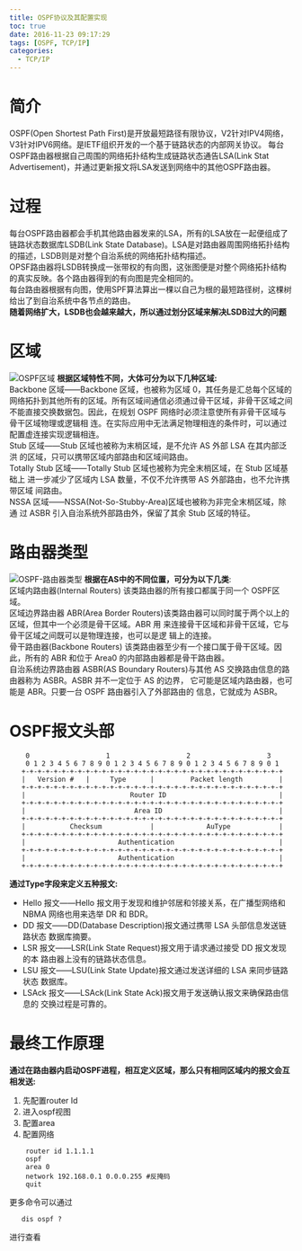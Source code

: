 ```yaml
---
title: OSPF协议及其配置实现
toc: true
date: 2016-11-23 09:17:29
tags: [OSPF, TCP/IP]
categories: 
  - TCP/IP
---
```

# 简介
OSPF(Open Shortest Path First)是开放最短路径有限协议，V2针对IPV4网络，V3针对IPV6网络。是IETF组织开发的一个基于链路状态的内部网关协议。
每台OSPF路由器根据自己周围的网络拓扑结构生成链路状态通告LSA(Link Stat Advertisement)，并通过更新报文将LSA发送到网络中的其他OSPF路由器。  
<!--more-->
# 过程
每台OSPF路由器都会手机其他路由器发来的LSA，所有的LSA放在一起便组成了链路状态数据库LSDB(Link State Database)。LSA是对路由器周围网络拓扑结构的描述，LSDB则是对整个自治系统的网络拓扑结构描述。  
OPSF路由器将LSDB转换成一张带权的有向图，这张图便是对整个网络拓扑结构的真实反映。各个路由器得到的有向图是完全相同的。  
每台路由器根据有向图，使用SPF算法算出一棵以自己为根的最短路径树，这棵树给出了到自治系统中各节点的路由。  
**随着网络扩大，LSDB也会越来越大，所以通过划分区域来解决LSDB过大的问题**
# 区域
![OSPF区域](/res/20161123-ospf-zone.png) 
**根据区域特性不同，大体可分为以下几种区域:**  
Backbone 区域——Backbone 区域，也被称为区域 0，其任务是汇总每个区域的网络拓扑到其他所有的区域。所有区域间通信必须通过骨干区域，非骨干区域之间不能直接交换数据包。因此，在规划 OSPF 网络时必须注意使所有非骨干区域与骨干区域物理或逻辑相 连。在实际应用中无法满足物理相连的条件时，可以通过配置虚连接实现逻辑相连。  
Stub 区域——Stub 区域也被称为末梢区域，是不允许 AS 外部 LSA 在其内部泛洪 的区域，只可以携带区域内部路由和区域间路由。  
Totally Stub 区域——Totally Stub 区域也被称为完全末梢区域，在 Stub 区域基础上 进一步减少了区域内 LSA 数量，不仅不允许携带 AS 外部路由，也不允许携带区域 间路由。  
NSSA 区域——NSSA(Not-So-Stubby-Area)区域也被称为非完全末梢区域，除通 过 ASBR 引入自治系统外部路由外，保留了其余 Stub 区域的特征。  
# 路由器类型
![OSPF-路由器类型](/res/20161123-ospf-router-type.png) 
**根据在AS中的不同位置，可分为以下几类**:  
区域内路由器(Internal Routers) 该类路由器的所有接口都属于同一个 OSPF区域。  
区域边界路由器 ABR(Area Border Routers)该类路由器可以同时属于两个以上的区域，但其中一个必须是骨干区域。ABR 用 来连接骨干区域和非骨干区域，它与骨干区域之间既可以是物理连接，也可以是逻 辑上的连接。  
骨干路由器(Backbone Routers) 该类路由器至少有一个接口属于骨干区域。因此，所有的 ABR 和位于 Area0 的内部路由器都是骨干路由器。  
自治系统边界路由器 ASBR(AS Boundary Routers)与其他 AS 交换路由信息的路由器称为 ASBR。ASBR 并不一定位于 AS 的边界， 它可能是区域内路由器，也可能是 ABR。只要一台 OSPF 路由器引入了外部路由的 信息，它就成为 ASBR。
#  OSPF报文头部
        0                   1                   2                   3
        0 1 2 3 4 5 6 7 8 9 0 1 2 3 4 5 6 7 8 9 0 1 2 3 4 5 6 7 8 9 0 1
       +-+-+-+-+-+-+-+-+-+-+-+-+-+-+-+-+-+-+-+-+-+-+-+-+-+-+-+-+-+-+-+-+
       |   Version #   |     Type      |         Packet length         |
       +-+-+-+-+-+-+-+-+-+-+-+-+-+-+-+-+-+-+-+-+-+-+-+-+-+-+-+-+-+-+-+-+
       |                          Router ID                            |
       +-+-+-+-+-+-+-+-+-+-+-+-+-+-+-+-+-+-+-+-+-+-+-+-+-+-+-+-+-+-+-+-+
       |                           Area ID                             |
       +-+-+-+-+-+-+-+-+-+-+-+-+-+-+-+-+-+-+-+-+-+-+-+-+-+-+-+-+-+-+-+-+
       |           Checksum            |             AuType            |
       +-+-+-+-+-+-+-+-+-+-+-+-+-+-+-+-+-+-+-+-+-+-+-+-+-+-+-+-+-+-+-+-+
       |                       Authentication                          |
       +-+-+-+-+-+-+-+-+-+-+-+-+-+-+-+-+-+-+-+-+-+-+-+-+-+-+-+-+-+-+-+-+
       |                       Authentication                          |
       +-+-+-+-+-+-+-+-+-+-+-+-+-+-+-+-+-+-+-+-+-+-+-+-+-+-+-+-+-+-+-+-+
**通过Type字段来定义五种报文:**  
- Hello 报文——Hello 报文用于发现和维护邻居和邻接关系，在广播型网络和 NBMA 网络也用来选举 DR 和 BDR。  
- DD 报文——DD(Database Description)报文通过携带 LSA 头部信息发送链路状态 数据库摘要。  
- LSR 报文——LSR(Link State Request)报文用于请求通过接受 DD 报文发现的本 路由器上没有的链路状态信息。  
- LSU 报文——LSU(Link State Update)报文通过发送详细的 LSA 来同步链路状态 数据库。  
- LSAck 报文——LSAck(Link State Ack)报文用于发送确认报文来确保路由信息的 交换过程是可靠的。  
# 最终工作原理
__通过在路由器内启动OSPF进程，相互定义区域，那么只有相同区域内的报文会互相发送:__  
1. 先配置router Id  
2. 进入ospf视图  
3. 配置area  
4. 配置网络  
```
    router id 1.1.1.1  
    ospf
    area 0
    network 192.168.0.1 0.0.0.255 #反掩码
    quit
```
更多命令可以通过  
 ``` 
	dis ospf ? 
 ```
进行查看
